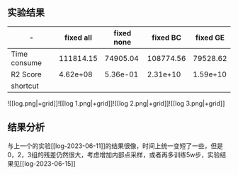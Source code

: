## 实验结果
|-|fixed all |fixed none | fixed BC | fixed GE |
|-|-|-|-|-|
| Time consume |111814.15|74905.04|108774.56|79528.62|
| R2 Score |4.62e+08|5.36e-01|2.31e+10|1.59e+10|
| shortcut |

![[log.png|+grid]]![[log 1.png|+grid]]![[log 2.png|+grid]]![[log 3.png|+grid]]
## 结果分析
与上一个的实验[[log-2023-06-11]]的结果很像，时间上统一变短了一些，但是0，2，3组的残差仍然很大，考虑增加内部点采样，或者再多训练5w步，实验结果见[[log-2023-06-15]]